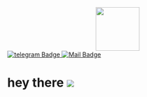 <div id="header" align="center">
  <img src="https://media.giphy.com/media/v1.Y2lkPTc5MGI3NjExMnFvYWx4Z2ZkNGM2bjV5b205bHBhanY0dHBuaTNrcHRjdXNsY3ZzdSZlcD12MV9pbnRlcm5hbF9naWZfYnlfaWQmY3Q9Zw/JqmupuTVZYaQX5s094/giphy.gif" width="100"/>
</div>

<div id="badges">
  <a href="tg://resolve?domain=<vldzkv>">
    <img src="https://img.shields.io/badge/Telegram-blue?style=for-the-badge&logo=telegram&logoColor=white" alt="telegram Badge"/>
  </a>
  <a href="vldzkn.ru/yandex/vldzkv">
    <img src="https://img.shields.io/badge/Mail-red?style=for-the-badge&logo=mail&logoColor=white" alt="Mail Badge"/>
  </a>
</div>

<h1>
  hey there
  <img src="https://media.giphy.com/media/v1.Y2lkPTc5MGI3NjExNno1cjAyanRkM2F4czJ3bXJsemNhaWFxMjFvMDJ5dzhzdjdibmI4aiZlcD12MV9pbnRlcm5hbF9naWZfYnlfaWQmY3Q9Zw/tHIRLHtNwxpjIFqPdV/giphy-downsized.gif"/>
</h1>
